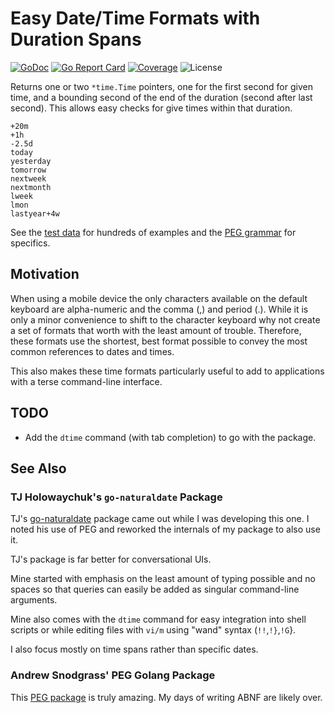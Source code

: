 # Easy Date/Time Formats with Duration Spans

[![GoDoc](https://godoc.org/github.com/robmuh/dtime?status.svg)](https://godoc.org/github.com/robmuh/dtime)
[![Go Report Card](https://goreportcard.com/badge/github.com/robmuh/dtime)](https://goreportcard.com/report/github.com/robmuh/dtime)
[![Coverage](https://gocover.io/_badge/github.com/robmuh/dtime)](https://gocover.io/github.com/robmuh/dtime)
![License](https://img.shields.io/github/license/robmuh/dtime)

Returns one or two `*time.Time` pointers, one for the first second for given time, and a bounding second of the end of the duration (second after last second). This allows easy checks for give times within that duration.

```
+20m
+1h
-2.5d
today
yesterday
tomorrow
nextweek
nextmonth
lweek
lmon
lastyear+4w
```

See the [test data](testdata/dtime.yaml) for hundreds of examples and the [PEG grammar](grammar.peg) for specifics.

## Motivation

When using a mobile device the only characters available on the default keyboard are alpha-numeric and the comma (,) and period (.). While it is only a minor convenience to shift to the character keyboard why not create a set of formats that worth with the least amount of trouble. Therefore, these formats use the shortest, best format possible to convey the most common references to dates and times. 

This also makes these time formats particularly useful to add to applications with a terse command-line interface.

## TODO

* Add the `dtime` command (with tab completion) to go with the package.

## See Also

### TJ Holowaychuk's `go-naturaldate` Package

TJ's [go-naturaldate](https://github.com/tj/go-naturaldate) package came out while I was developing this one. I noted his use of PEG and reworked the internals of my package to also use it. 

TJ's package is far better for conversational UIs. 

Mine started with emphasis on the least amount of typing possible and no spaces so that queries can easily be added as singular command-line arguments. 

Mine also comes with the `dtime` command for easy integration into shell scripts or while editing files with `vi/m` using "wand" syntax (`!!`,`!}`,`!G`}. 

I also focus mostly on time spans rather than specific dates.

### Andrew Snodgrass' PEG Golang Package

This [PEG package](https://github.com/pointlander/peg) is truly amazing. My days of writing ABNF are likely over.



